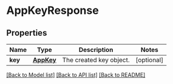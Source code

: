 # AppKeyResponse

## Properties
Name | Type | Description | Notes
------------ | ------------- | ------------- | -------------
**key** | [**AppKey**](AppKey.md) | The created key object. | [optional] 

[[Back to Model list]](../README.md#documentation-for-models) [[Back to API list]](../README.md#documentation-for-api-endpoints) [[Back to README]](../README.md)


